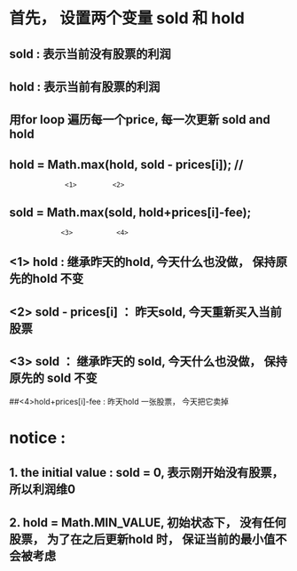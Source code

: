 
# 首先， 设置两个变量 sold 和 hold
## sold : 表示当前没有股票的利润
## hold : 表示当前有股票的利润

## 用for loop 遍历每一个price, 每一次更新 sold and hold
## hold = Math.max(hold, sold - prices[i]); // 
                  <1>         <2>
## sold = Math.max(sold, hold+prices[i]-fee); 
                 <3>           <4>
## <1> hold : 继承昨天的hold, 今天什么也没做， 保持原先的hold 不变
## <2> sold - prices[i] ： 昨天sold, 今天重新买入当前股票
## <3> sold ： 继承昨天的 sold, 今天什么也没做， 保持原先的 sold 不变
##<4>hold+prices[i]-fee : 昨天hold 一张股票， 今天把它卖掉

# notice :
## 1. the initial value :  sold = 0, 表示刚开始没有股票， 所以利润维0
## 2. hold = Math.MIN_VALUE, 初始状态下， 没有任何股票， 为了在之后更新hold 时， 保证当前的最小值不会被考虑